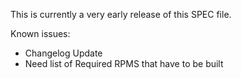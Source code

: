 This is currently a very early release of this SPEC file.  

Known issues:

* Changelog Update
* Need list of Required RPMS that have to be built 